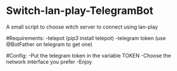 # Switch-lan-play-TelegramBot
A small script to choose witch server to connect using lan-play


#Requirements:
-telepot (pip3 install telepot)
-telegram token (use @BotFather on telegram to get one)

#Config:
-Put the telegram token in the variable TOKEN
-Choose the network interface you prefer
-Enjoy
